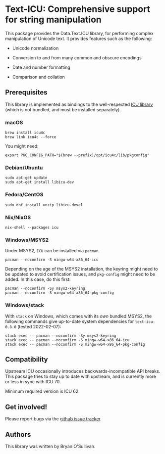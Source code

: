 # Text-ICU: Comprehensive support for string manipulation

This package provides the Data.Text.ICU library, for performing
complex manipulation of Unicode text.  It provides features such as
the following:

* Unicode normalization

* Conversion to and from many common and obscure encodings

* Date and number formatting

* Comparison and collation

## Prerequisites

This library is implemented as bindings to the well-respected [ICU
library](https://icu.unicode.org/) (which is not bundled, and must
be installed separately).

### macOS

    brew install icu4c
    brew link icu4c --force

You might need:

    export PKG_CONFIG_PATH="$(brew --prefix)/opt/icu4c/lib/pkgconfig"

### Debian/Ubuntu

    sudo apt-get update
    sudo apt-get install libicu-dev

### Fedora/CentOS

    sudo dnf install unzip libicu-devel

### Nix/NixOS

    nix-shell --packages icu

### Windows/MSYS2

Under MSYS2, `ICU` can be installed via `pacman`.

    pacman --noconfirm -S mingw-w64-x86_64-icu

Depending on the age of the MSYS2 installation, the keyring might need
to be updated to avoid certification issues, and `pkg-config` might
need to be added.  In this case, do this first:

    pacman --noconfirm -Sy msys2-keyring
    pacman --noconfirm -S mingw-w64-x86_64-pkg-config

### Windows/stack

With `stack` on Windows, which comes with its _own_ bundled MSYS2, the
following commands give up-to-date system dependencies for
`text-icu-0.8.0` (tested 2022-02-07):

    stack exec -- pacman --noconfirm -Sy msys2-keyring
    stack exec -- pacman --noconfirm -S mingw-w64-x86_64-icu
    stack exec -- pacman --noconfirm -S mingw-w64-x86_64-pkg-config


## Compatibility

Upstream ICU occasionally introduces backwards-incompatible API
breaks. This package tries to stay up to date with upstream, and is
currently more or less in sync with ICU 70.

Minimum required version is ICU 62.


## Get involved!

Please report bugs via the
[github issue tracker](https://github.com/haskell/text-icu/issues).


## Authors

This library was written by Bryan O'Sullivan.

